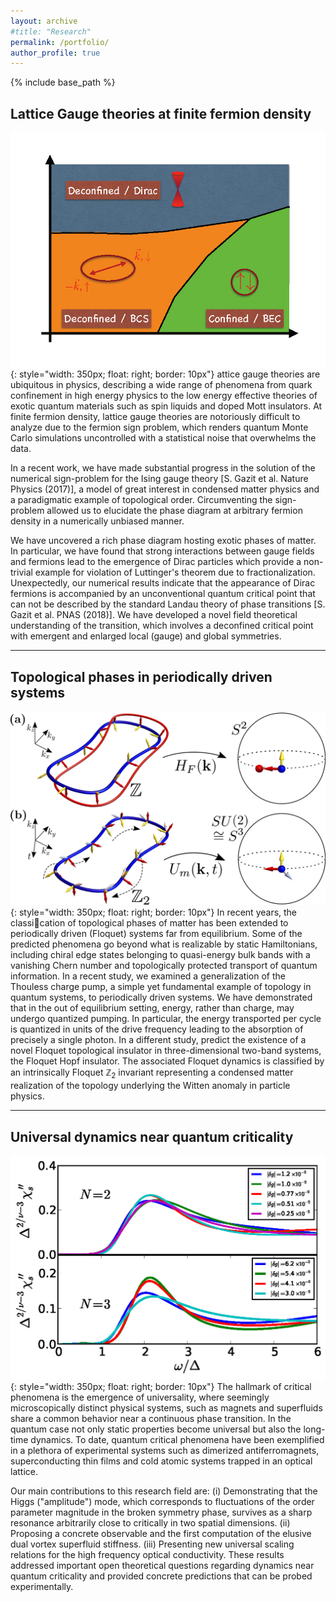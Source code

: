 ```yaml
---
layout: archive
#title: "Research"
permalink: /portfolio/
author_profile: true
---
```


{% include base_path %}

## Lattice Gauge theories at finite fermion density
![](/images/phase_diag_Page_1.jpg){: style="width: 350px; float: right; border: 10px"}
attice gauge theories are ubiquitous in physics, describing a wide range of phenomena from quark confinement in high energy physics to the low energy effective theories of exotic quantum materials such as spin liquids and doped Mott insulators. At finite fermion density, lattice gauge theories are notoriously difficult to analyze due to the fermion sign problem, which renders quantum Monte Carlo simulations uncontrolled with a statistical noise that overwhelms the data.

In a recent work, we have made substantial progress in the solution of the numerical sign-problem for the Ising gauge theory [S. Gazit et al. Nature Physics (2017)], a model of great interest in condensed matter physics and a paradigmatic example of topological order. Circumventing the sign-problem allowed us to elucidate the phase diagram at arbitrary fermion density in a numerically unbiased manner.

We have uncovered a rich phase diagram hosting exotic phases of matter. In particular, we have found that strong interactions between gauge fields and fermions lead to the emergence of Dirac particles which provide a non-trivial example for violation of Luttinger's theorem due to fractionalization. Unexpectedly, our numerical results indicate that the appearance of Dirac fermions is accompanied by an unconventional quantum critical point that can not be described by the standard Landau theory of phase transitions [S. Gazit et al. PNAS (2018)]. We have developed a novel field theoretical understanding of the transition, which involves a deconfined critical point with emergent and enlarged local (gauge) and global symmetries.

___

## Topological phases in periodically driven systems

![](/images/FH.jpg){: style="width: 350px; float: right; border: 10px"}
In recent years, the classication of topological phases of matter has been extended to periodically driven (Floquet) systems
far from equilibrium. Some of the predicted phenomena go beyond what is realizable by
static Hamiltonians, including chiral edge states belonging to quasi-energy bulk bands with
a vanishing Chern number and topologically protected transport of quantum information.
In a recent study, we examined a generalization of the Thouless charge pump, a simple
yet fundamental example of topology in quantum systems, to periodically driven systems.
We have demonstrated that in the out of equilibrium setting, energy, rather than charge, may
undergo quantized pumping. In particular, the energy transported per cycle is quantized in
units of the drive frequency leading to the absorption of precisely a single photon.
In a different study, predict the existence of a novel Floquet topological insulator in three-dimensional two-band systems, the Floquet Hopf insulator.
The associated Floquet dynamics is classified by an intrinsically Floquet ℤ$_2$ invariant representing a condensed matter realization of the topology underlying the Witten anomaly in particle physics.
___

## Universal dynamics near quantum criticality
![](/images/higgs.jpg){: style="width: 350px; float: right; border: 10px"}
The hallmark of critical phenomena is the emergence of universality, where seemingly microscopically distinct physical systems, such as magnets and superfluids share a common behavior near a continuous phase transition. In the quantum case not only static properties become universal but also the long-time dynamics. To date, quantum critical phenomena have been exemplified in a plethora of experimental systems such as dimerized antiferromagnets, superconducting thin films and cold atomic systems trapped in an optical lattice.  

Our main contributions to this research field are: (i) Demonstrating that the Higgs ("amplitude") mode, which corresponds to fluctuations of the order parameter magnitude in the broken symmetry phase, survives as a sharp resonance arbitrarily close to critically in two spatial dimensions. (ii) Proposing  a concrete observable and the first computation of the elusive dual vortex superfluid stiffness. (iii) Presenting new universal scaling relations for the high frequency optical conductivity. These results addressed important open theoretical questions regarding dynamics near quantum criticality and provided concrete predictions that can be probed experimentally.
